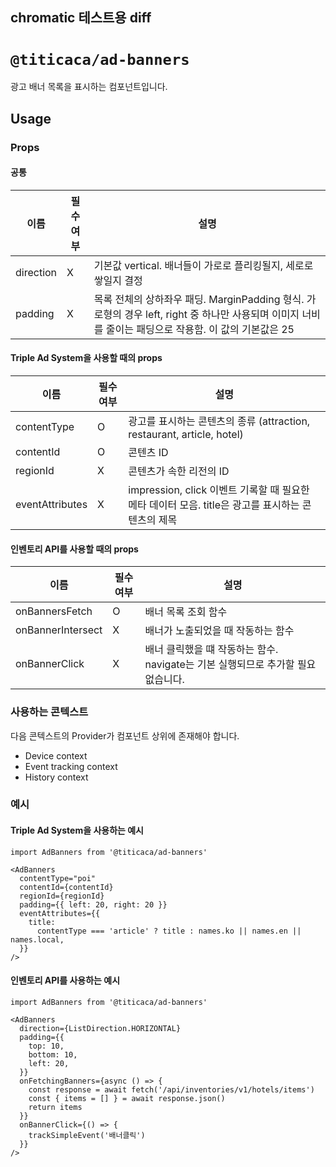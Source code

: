 ## chromatic 테스트용 diff

# `@titicaca/ad-banners`

광고 배너 목록을 표시하는 컴포넌트입니다.

## Usage

### Props

#### 공통

| 이름      | 필수 여부 | 설명                                                                                                                                                  |
| --------- | --------- | ----------------------------------------------------------------------------------------------------------------------------------------------------- |
| direction | X         | 기본값 vertical. 배너들이 가로로 플리킹될지, 세로로 쌓일지 결정                                                                                       |
| padding   | X         | 목록 전체의 상하좌우 패딩. MarginPadding 형식. 가로형의 경우 left, right 중 하나만 사용되며 이미지 너비를 줄이는 패딩으로 작용함. 이 값의 기본값은 25 |

#### Triple Ad System을 사용할 때의 props

| 이름            | 필수 여부 | 설명                                                                                              |
| --------------- | --------- | ------------------------------------------------------------------------------------------------- |
| contentType     | O         | 광고를 표시하는 콘텐츠의 종류 (attraction, restaurant, article, hotel)                            |
| contentId       | O         | 콘텐츠 ID                                                                                         |
| regionId        | X         | 콘텐츠가 속한 리전의 ID                                                                           |
| eventAttributes | X         | impression, click 이벤트 기록할 때 필요한 메타 데이터 모음. title은 광고를 표시하는 콘텐츠의 제목 |

#### 인벤토리 API를 사용할 때의 props

| 이름              | 필수 여부 | 설명                                                                            |
| ----------------- | --------- | ------------------------------------------------------------------------------- |
| onBannersFetch    | O         | 배너 목록 조회 함수                                                             |
| onBannerIntersect | X         | 배너가 노출되었을 때 작동하는 함수                                              |
| onBannerClick     | X         | 배너 클릭했을 떄 작동하는 함수. navigate는 기본 실행되므로 추가할 필요없습니다. |

### 사용하는 콘텍스트

다음 콘텍스트의 Provider가 컴포넌트 상위에 존재해야 합니다.

- Device context
- Event tracking context
- History context

### 예시

#### Triple Ad System을 사용하는 예시

```:javascript
import AdBanners from '@titicaca/ad-banners'

<AdBanners
  contentType="poi"
  contentId={contentId}
  regionId={regionId}
  padding={{ left: 20, right: 20 }}
  eventAttributes={{
    title:
      contentType === 'article' ? title : names.ko || names.en || names.local,
  }}
/>
```

#### 인벤토리 API를 사용하는 예시

```:javascript
import AdBanners from '@titicaca/ad-banners'

<AdBanners
  direction={ListDirection.HORIZONTAL}
  padding={{
    top: 10,
    bottom: 10,
    left: 20,
  }}
  onFetchingBanners={async () => {
    const response = await fetch('/api/inventories/v1/hotels/items')
    const { items = [] } = await response.json()
    return items
  }}
  onBannerClick={() => {
    trackSimpleEvent('배너클릭')
  }}
/>
```
